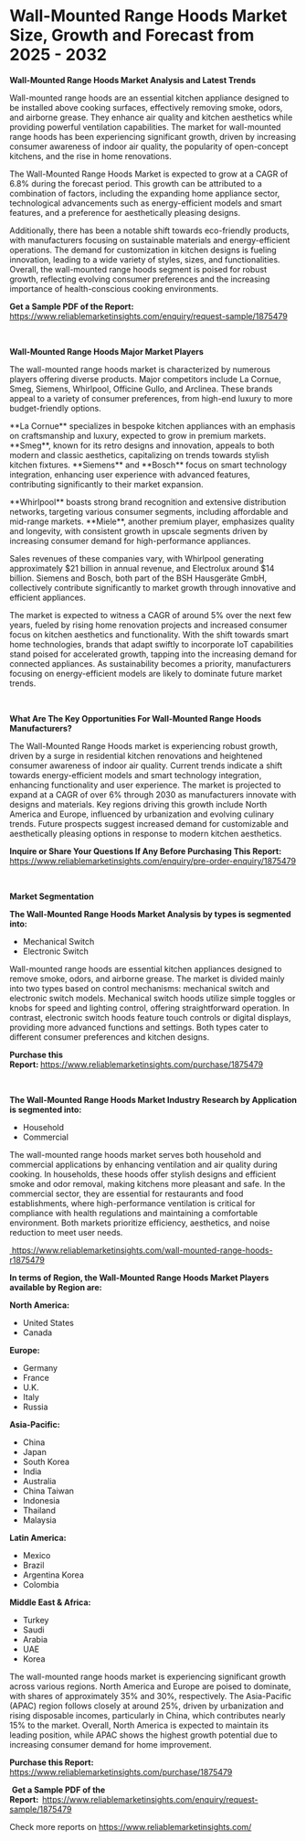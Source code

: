 <p><h1>Wall-Mounted Range Hoods Market Size, Growth and Forecast from 2025 - 2032</h1></p><p><strong>Wall-Mounted Range Hoods Market Analysis and Latest Trends</strong></p>
<p><p>Wall-mounted range hoods are an essential kitchen appliance designed to be installed above cooking surfaces, effectively removing smoke, odors, and airborne grease. They enhance air quality and kitchen aesthetics while providing powerful ventilation capabilities. The market for wall-mounted range hoods has been experiencing significant growth, driven by increasing consumer awareness of indoor air quality, the popularity of open-concept kitchens, and the rise in home renovations.</p><p>The Wall-Mounted Range Hoods Market is expected to grow at a CAGR of 6.8% during the forecast period. This growth can be attributed to a combination of factors, including the expanding home appliance sector, technological advancements such as energy-efficient models and smart features, and a preference for aesthetically pleasing designs. </p><p>Additionally, there has been a notable shift towards eco-friendly products, with manufacturers focusing on sustainable materials and energy-efficient operations. The demand for customization in kitchen designs is fueling innovation, leading to a wide variety of styles, sizes, and functionalities. Overall, the wall-mounted range hoods segment is poised for robust growth, reflecting evolving consumer preferences and the increasing importance of health-conscious cooking environments.</p></p>
<p><strong>Get a Sample PDF of the Report:&nbsp;</strong> <a href="https://www.reliablemarketinsights.com/enquiry/request-sample/1875479?utm_campaign=3289&utm_medium=2&utm_source=Github&utm_content=ia&utm_term=05042025&utm_id=wall-mounted-range-hoods">https://www.reliablemarketinsights.com/enquiry/request-sample/1875479</a></p>
<p>&nbsp;</p>
<p><strong>Wall-Mounted Range Hoods Major Market Players</strong></p>
<p><p>The wall-mounted range hoods market is characterized by numerous players offering diverse products. Major competitors include La Cornue, Smeg, Siemens, Whirlpool, Officine Gullo, and Arclinea. These brands appeal to a variety of consumer preferences, from high-end luxury to more budget-friendly options.</p><p>**La Cornue** specializes in bespoke kitchen appliances with an emphasis on craftsmanship and luxury, expected to grow in premium markets. **Smeg**, known for its retro designs and innovation, appeals to both modern and classic aesthetics, capitalizing on trends towards stylish kitchen fixtures. **Siemens** and **Bosch** focus on smart technology integration, enhancing user experience with advanced features, contributing significantly to their market expansion.</p><p>**Whirlpool** boasts strong brand recognition and extensive distribution networks, targeting various consumer segments, including affordable and mid-range markets. **Miele**, another premium player, emphasizes quality and longevity, with consistent growth in upscale segments driven by increasing consumer demand for high-performance appliances.</p><p>Sales revenues of these companies vary, with Whirlpool generating approximately $21 billion in annual revenue, and Electrolux around $14 billion. Siemens and Bosch, both part of the BSH Hausgeräte GmbH, collectively contribute significantly to market growth through innovative and efficient appliances.</p><p>The market is expected to witness a CAGR of around 5% over the next few years, fueled by rising home renovation projects and increased consumer focus on kitchen aesthetics and functionality. With the shift towards smart home technologies, brands that adapt swiftly to incorporate IoT capabilities stand poised for accelerated growth, tapping into the increasing demand for connected appliances. As sustainability becomes a priority, manufacturers focusing on energy-efficient models are likely to dominate future market trends.</p></p>
<p>&nbsp;</p>
<p><strong>What Are The Key Opportunities For Wall-Mounted Range Hoods Manufacturers?</strong></p>
<p><p>The Wall-Mounted Range Hoods market is experiencing robust growth, driven by a surge in residential kitchen renovations and heightened consumer awareness of indoor air quality. Current trends indicate a shift towards energy-efficient models and smart technology integration, enhancing functionality and user experience. The market is projected to expand at a CAGR of over 6% through 2030 as manufacturers innovate with designs and materials. Key regions driving this growth include North America and Europe, influenced by urbanization and evolving culinary trends. Future prospects suggest increased demand for customizable and aesthetically pleasing options in response to modern kitchen aesthetics.</p></p>
<p><strong>Inquire or Share Your Questions If Any Before Purchasing This Report:</strong> <a href="https://www.reliablemarketinsights.com/enquiry/pre-order-enquiry/1875479?utm_campaign=3289&utm_medium=2&utm_source=Github&utm_content=ia&utm_term=05042025&utm_id=wall-mounted-range-hoods">https://www.reliablemarketinsights.com/enquiry/pre-order-enquiry/1875479</a></p>
<p>&nbsp;</p>
<p><strong>Market Segmentation</strong></p>
<p><strong>The Wall-Mounted Range Hoods Market Analysis by types is segmented into:</strong></p>
<p><ul><li>Mechanical Switch</li><li>Electronic Switch</li></ul></p>
<p><p>Wall-mounted range hoods are essential kitchen appliances designed to remove smoke, odors, and airborne grease. The market is divided mainly into two types based on control mechanisms: mechanical switch and electronic switch models. Mechanical switch hoods utilize simple toggles or knobs for speed and lighting control, offering straightforward operation. In contrast, electronic switch hoods feature touch controls or digital displays, providing more advanced functions and settings. Both types cater to different consumer preferences and kitchen designs.</p></p>
<p><strong>Purchase this Report:&nbsp;</strong><a href="https://www.reliablemarketinsights.com/purchase/1875479?utm_campaign=3289&utm_medium=2&utm_source=Github&utm_content=ia&utm_term=05042025&utm_id=wall-mounted-range-hoods">https://www.reliablemarketinsights.com/purchase/1875479</a></p>
<p>&nbsp;</p>
<p><strong>The Wall-Mounted Range Hoods Market Industry Research by Application is segmented into:</strong></p>
<p><ul><li>Household</li><li>Commercial</li></ul></p>
<p><p>The wall-mounted range hoods market serves both household and commercial applications by enhancing ventilation and air quality during cooking. In households, these hoods offer stylish designs and efficient smoke and odor removal, making kitchens more pleasant and safe. In the commercial sector, they are essential for restaurants and food establishments, where high-performance ventilation is critical for compliance with health regulations and maintaining a comfortable environment. Both markets prioritize efficiency, aesthetics, and noise reduction to meet user needs.</p></p>
<p><a href="https://www.reliablemarketinsights.com/wall-mounted-range-hoods-r1875479?utm_campaign=3289&utm_medium=2&utm_source=Github&utm_content=ia&utm_term=05042025&utm_id=wall-mounted-range-hoods">&nbsp;https://www.reliablemarketinsights.com/wall-mounted-range-hoods-r1875479</a></p>
<p><strong>In terms of Region, the Wall-Mounted Range Hoods Market Players available by Region are:</strong></p>
<p>
    <p> <strong> North America: </strong>
        <ul>
            <li>United States</li>
            <li>Canada</li>
        </ul>
        </p> 
    <p> <strong> Europe: </strong>
        <ul>
            <li>Germany</li>
            <li>France</li>
            <li>U.K.</li>
            <li>Italy</li>
            <li>Russia</li>
        </ul>
        </p> 
    <p> <strong> Asia-Pacific: </strong>
        <ul>
            <li>China</li>
            <li>Japan</li>
            <li>South Korea</li>
            <li>India</li>
            <li>Australia</li>
            <li>China Taiwan</li>
            <li>Indonesia</li>
            <li>Thailand</li>
            <li>Malaysia</li>
        </ul>
        </p> 
    <p> <strong> Latin America: </strong>
        <ul>
            <li>Mexico</li>
            <li>Brazil</li>
            <li>Argentina Korea</li>
            <li>Colombia</li>
        </ul>
        </p> 
    <p> <strong> Middle East & Africa: </strong>
        <ul>
            <li>Turkey</li>
            <li>Saudi</li>
            <li>Arabia</li>
            <li>UAE</li>
            <li>Korea</li>
        </ul>
    </p>
    </p>
<p><p>The wall-mounted range hoods market is experiencing significant growth across various regions. North America and Europe are poised to dominate, with shares of approximately 35% and 30%, respectively. The Asia-Pacific (APAC) region follows closely at around 25%, driven by urbanization and rising disposable incomes, particularly in China, which contributes nearly 15% to the market. Overall, North America is expected to maintain its leading position, while APAC shows the highest growth potential due to increasing consumer demand for home improvement.</p></p>
<p><strong>Purchase this Report: </strong><a href="https://www.reliablemarketinsights.com/purchase/1875479?utm_campaign=3289&utm_medium=2&utm_source=Github&utm_content=ia&utm_term=05042025&utm_id=wall-mounted-range-hoods">https://www.reliablemarketinsights.com/purchase/1875479</a></p>
<p>&nbsp;<strong>Get a Sample PDF of the Report:&nbsp;&nbsp;</strong><a href="https://www.reliablemarketinsights.com/enquiry/request-sample/1875479?utm_campaign=3289&utm_medium=2&utm_source=Github&utm_content=ia&utm_term=05042025&utm_id=wall-mounted-range-hoods">https://www.reliablemarketinsights.com/enquiry/request-sample/1875479</a></p>
<p><strong></strong></p>
<p>Check more reports on <a href="https://www.reliablemarketinsights.com/?utm_campaign=3289&utm_medium=2&utm_source=Github&utm_content=ia&utm_term=05042025&utm_id=wall-mounted-range-hoods">https://www.reliablemarketinsights.com/</a></p>